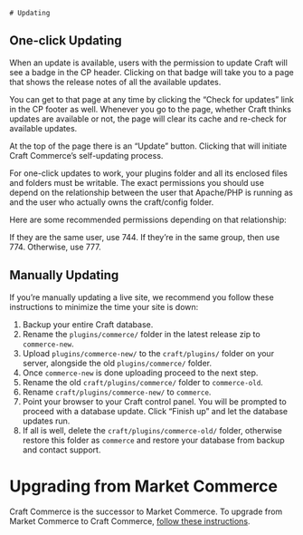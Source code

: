     # Updating

## One-click Updating

When an update is available, users with the permission to update Craft will see a badge in the CP header. Clicking on that badge will take you to a page that shows the release notes of all the available updates.

You can get to that page at any time by clicking the “Check for updates” link in the CP footer as well. Whenever you go to the page, whether Craft thinks updates are available or not, the page will clear its cache and re-check for available updates.

At the top of the page there is an “Update” button. Clicking that will initiate Craft Commerce’s self-updating process.

For one-click updates to work, your plugins folder and all its enclosed files and folders must be writable. The exact permissions you should use depend on the relationship between the user that Apache/PHP is running as and the user who actually owns the craft/config folder.

Here are some recommended permissions depending on that relationship:

If they are the same user, use 744.
If they’re in the same group, then use 774.
Otherwise, use 777.

## Manually Updating

If you’re manually updating a live site, we recommend you follow these instructions to minimize the time your site is down:

1. Backup your entire Craft database.
2. Rename the `plugins/commerce/` folder in the latest release zip to `commerce-new`.
3. Upload `plugins/commerce-new/` to the `craft/plugins/` folder on your server, alongside the old `plugins/commerce/` folder.
4. Once `commerce-new` is done uploading proceed to the next step.
5. Rename the old `craft/plugins/commerce/` folder to `commerce-old`.
6. Rename `craft/plugins/commerce-new/` to `commerce`.
7. Point your browser to your Craft control panel. You will be prompted to proceed with a database update.
Click “Finish up” and let the database updates run.
8. If all is well, delete the `craft/plugins/commerce-old/` folder, otherwise restore this folder as `commerce` and restore your database from backup and contact support.

# Upgrading from Market Commerce

Craft Commerce is the successor to Market Commerce. To upgrade from Market Commerce to Craft Commerce, [follow these instructions](upgrading-from-market.md).
